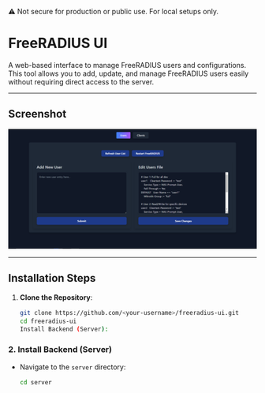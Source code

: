 ⚠️ Not secure for production or public use. For local setups only.

# FreeRADIUS UI

A web-based interface to manage FreeRADIUS users and configurations. This tool allows you to add, update, and manage FreeRADIUS users easily without requiring direct access to the server.

---

## Screenshot

![Screenshot of FreeRADIUS UI](./screenshots/image-01.png)

---

## Installation Steps

1. **Clone the Repository**:
   ```bash
   git clone https://github.com/<your-username>/freeradius-ui.git
   cd freeradius-ui
   Install Backend (Server):
   ```

### 2. Install Backend (Server)

- Navigate to the `server` directory:
  ```bash
  cd server
  ```
